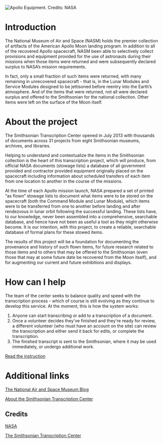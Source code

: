 ![Apollo Equipment. Credits: NASA](ApolloEquip.jpg)

# Introduction

The National Museum of Air and Space (NASM) holds the premier collection of artifacts of the American Apollo Moon landing program. In addition to all of the recovered Apollo spacecraft, NASM been able to selectively collect provisions and equipment provided for the use of astronauts during their missions when those items were returned and were subsequently declared surplus to NASA’s mission requirements.

In fact, only a small fraction of such items were returned, with many remaining in unrecovered spacecraft - that is, in the Lunar Modules and Service Modules designed to be jettisoned before reentry into the Earth’s atmosphere. And of the items that were returned, not all were declared surplus and offered to the Smithsonian for the national collection. Other items were left on the surface of the Moon itself.

# About the project

The Smithsonian Transcription Center opened in July 2013 with thousands of documents across 31 projects from eight Smithsonian museums, archives, and libraries.

Helping to understand and contextualize the items in the Smithsonian collection is the heart of this transcription project, which will produce, from official NASA documents (stowage lists) a database of all government provided and contractor provided equipment originally placed on the spacecraft including information about scheduled transfers of each item from one location to another in the course of the missions.

At the time of each Apollo mission launch, NASA prepared a set of printed “as flown” stowage lists to document what items were to be stored on the spacecraft (both the Command Module and Lunar Module), which items were to be transferred from one to another before landing and after rendezvous in lunar orbit following the successful landing. These lists have, to our knowledge, never been assembled into a comprehensive, searchable database, and hence have not been as useful a tool as they might otherwise become. It is our intention, with this project, to create a reliable, searchable database of formal plans for these stowed items.

The results of this project will be a foundation for documenting the provenance and history of such flown items, for future research related to those items and to others that may be offered to the Smithsonian (even those that may at some future date be recovered from the Moon itself), and for augmenting our current and future exhibitions and displays.

# How can I help

The team of the center seeks to balance quality and speed with the transcription process - which of course is still evolving as they continue to develop this service. At the moment, this is how the system works:

1. Anyone can start transcribing or add to a transcription of a document.
2. Once a volunteer decides they've finished and they're ready for review, a different volunteer (who must have an account on the site) can review the transcription and either send it back for edits, or complete the transcription.
3. The finished transcript is sent to the Smithsonian, where it may be used immediately, or undergo additional work.

[Read the instruction](https://transcription.si.edu/instructions-apollo-stowage)

# Additional links

[The National Air and Space Museum Blog](http://blog.nasm.si.edu/space/transcribing-apollo-stowage-lists/)

[About the Smithsonian Transcription Center](https://transcription.si.edu/about)

## Credits

[NASA](http://nasa.gov)

[The Smithsonian Transcription Center](https://transcription.si.edu)
